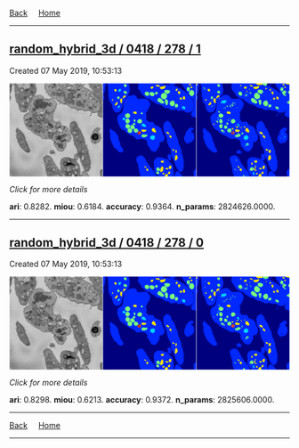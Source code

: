 
[Back](..)&nbsp;&nbsp;&nbsp;&nbsp;&nbsp;[Home](https://leapmanlab.github.io/snapshots)

---

<div class="summary"><a href="1"><h2>random_hybrid_3d / 0418 / 278 / 1</h2></a><p>Created 07 May 2019, 10:53:13
</p><a href="1"><img src="1/media/summary.png" align="center"></a><p>
<i>Click for more details</i>
</p></div>

**ari**: 0.8282. **miou**: 0.6184. **accuracy**: 0.9364. **n_params**: 2824626.0000. 

---

<div class="summary"><a href="0"><h2>random_hybrid_3d / 0418 / 278 / 0</h2></a><p>Created 07 May 2019, 10:53:13
</p><a href="0"><img src="0/media/summary.png" align="center"></a><p>
<i>Click for more details</i>
</p></div>

**ari**: 0.8298. **miou**: 0.6213. **accuracy**: 0.9372. **n_params**: 2825606.0000. 

---

[Back](..)&nbsp;&nbsp;&nbsp;&nbsp;&nbsp;[Home](https://leapmanlab.github.io/snapshots)

---